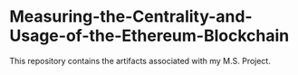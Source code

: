 # Measuring-the-Centrality-and-Usage-of-the-Ethereum-Blockchain
This repository contains the artifacts associated with my M.S. Project. 
